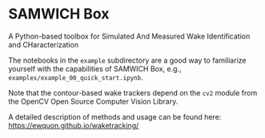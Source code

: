 # SAMWICH Box
A Python-based toolbox for Simulated And Measured Wake Identification and CHaracterization

The notebooks in the `example` subdirectory are a good way to familiarize
yourself with the capabilities of SAMWICH Box, e.g.,
`examples/example_00_quick_start.ipynb`.

Note that the contour-based wake trackers depend on the `cv2` module from
the OpenCV Open Source Computer Vision Library.

A detailed description of methods and usage can be found here:
https://ewquon.github.io/waketracking/
